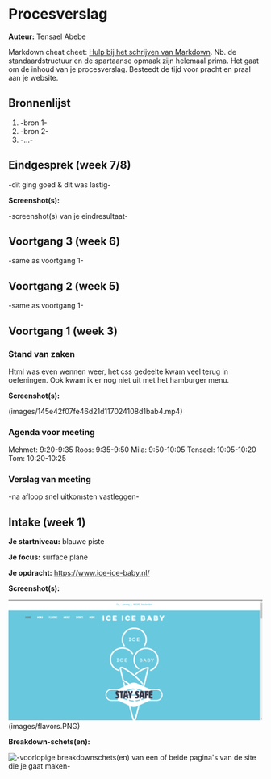 # Procesverslag
**Auteur:** Tensael Abebe

Markdown cheat cheet: [Hulp bij het schrijven van Markdown](https://github.com/adam-p/markdown-here/wiki/Markdown-Cheatsheet). Nb. de standaardstructuur en de spartaanse opmaak zijn helemaal prima. Het gaat om de inhoud van je procesverslag. Besteedt de tijd voor pracht en praal aan je website.



## Bronnenlijst
1. -bron 1-
2. -bron 2-
3. -...-



## Eindgesprek (week 7/8)

-dit ging goed & dit was lastig-

**Screenshot(s):**

-screenshot(s) van je eindresultaat-



## Voortgang 3 (week 6)

-same as voortgang 1-



## Voortgang 2 (week 5)

-same as voortgang 1-



## Voortgang 1 (week 3)

### Stand van zaken

Html was even wennen weer, het css gedeelte kwam veel terug in oefeningen.
Ook kwam ik er nog niet uit met het hamburger menu.

**Screenshot(s):**

(images/145e42f07fe46d21d117024108d1bab4.mp4)

### Agenda voor meeting

Mehmet: 9:20-9:35
Roos: 9:35-9:50
Mila: 9:50-10:05
Tensael: 10:05-10:20
Tom: 10:20-10:25

### Verslag van meeting

-na afloop snel uitkomsten vastleggen-



## Intake (week 1)

**Je startniveau:** blauwe piste

**Je focus:** surface plane

**Je opdracht:** https://www.ice-ice-baby.nl/

**Screenshot(s):**

![screenshot(s) die een goed beeld geven van de website die je gaat maken](images/home.PNG)
(images/flavors.PNG)

**Breakdown-schets(en):**

![-voorlopige breakdownschets(en) van een of beide pagina's van de site die je gaat maken-](images/breakdown-schets.png)
